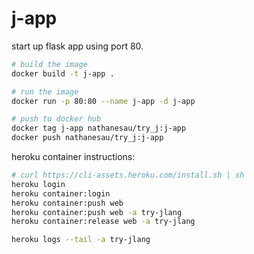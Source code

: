 # j-app

start up flask app using port 80.

```bash
# build the image
docker build -t j-app .

# run the image
docker run -p 80:80 --name j-app -d j-app

# push to docker hub
docker tag j-app nathanesau/try_j:j-app
docker push nathanesau/try_j:j-app
```

heroku container instructions:

```bash
# curl https://cli-assets.heroku.com/install.sh | sh
heroku login
heroku container:login
heroku container:push web
heroku container:push web -a try-jlang
heroku container:release web -a try-jlang

heroku logs --tail -a try-jlang
```
